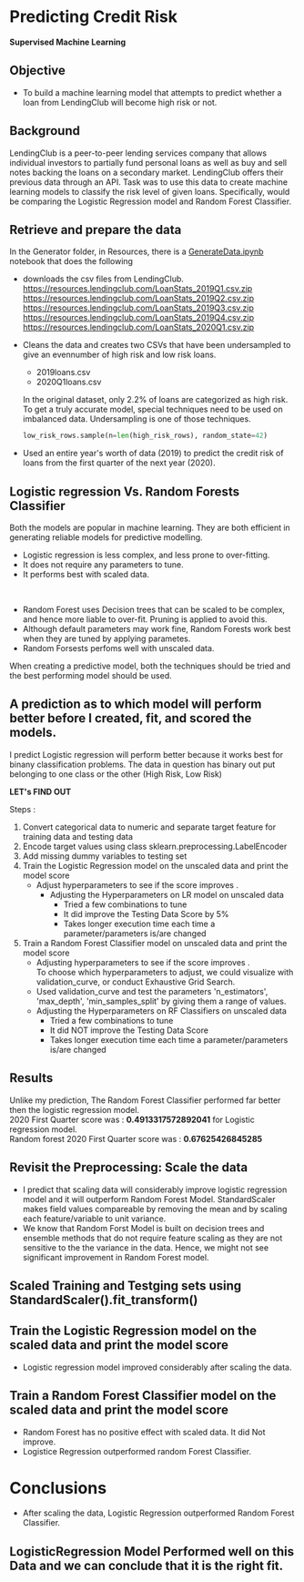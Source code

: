 # Predicting Credit Risk
**Supervised Machine Learning**

## Objective 
* To build a machine learning model that attempts to predict whether a loan from LendingClub will become high risk or not.

## Background
LendingClub is a peer-to-peer lending services company that allows individual investors to partially fund personal loans as well as buy and sell notes backing the loans on a secondary market. LendingClub offers their previous data through an API.
Task was to use this data to create machine learning models to classify the risk level of given loans. Specifically, would be comparing the Logistic Regression model and Random Forest Classifier.

## Retrieve and prepare the data
In the Generator folder, in Resources, there is a [GenerateData.ipynb](Resources/Generator/GenerateData.ipynb) notebook that does the following
*   downloads the csv files from LendingClub.  
    https://resources.lendingclub.com/LoanStats_2019Q1.csv.zip
    https://resources.lendingclub.com/LoanStats_2019Q2.csv.zip
    https://resources.lendingclub.com/LoanStats_2019Q3.csv.zip
    https://resources.lendingclub.com/LoanStats_2019Q4.csv.zip
    https://resources.lendingclub.com/LoanStats_2020Q1.csv.zip

*   Cleans the data and creates two CSVs that have been undersampled to give an evennumber of high risk and low risk loans.
   
    * 2019loans.csv  
    * 2020Q1loans.csv

    In the original dataset, only 2.2% of loans are categorized as high risk. To get a truly accurate model, special techniques need to be used on imbalanced data. Undersampling is one of those techniques.

    ```python
    low_risk_rows.sample(n=len(high_risk_rows), random_state=42)
    ```
    
    
* Used an entire year's worth of data (2019) to predict the credit risk of loans from the first quarter of the next year (2020).

## Logistic regression Vs. Random Forests Classifier

Both the models are popular in machine learning. They are both efficient in generating reliable models for predictive modelling.

* Logistic regression is less complex, and less prone to over-fitting. 
* It does not require any parameters to tune.
* It performs best with scaled data.  
<br />

* Random Forest uses Decision trees that can be scaled to be complex, and hence more liable to over-fit. Pruning is applied to avoid this.
* Although default parameters may work fine, Random Forests work best when they are tuned by applying parametes.
* Random Forsests perfoms well with unscaled data. 

When creating a predictive model, both the techniques should be tried and the best performing model should be used.

## A prediction as to which model will perform better before I created, fit, and scored the models. 
I predict Logistic regression will perform better because it works best for binany classification problems. The data in question has binary out put belonging to one class or the other (High Risk, Low Risk)

**LET's FIND OUT**

Steps :
1. Convert categorical data to numeric and separate target feature for training data and testing data
2. Encode target values using class sklearn.preprocessing.LabelEncoder
3. Add missing dummy variables to testing set
4. Train the Logistic Regression model on the unscaled data and print the model score
    * Adjust hyperparameters to see if the score improves .
        * Adjusting the Hyperparameters on LR model on unscaled data 
            * Tried a few combinations to tune
            * It did improve the Testing Data Score by 5%
            * Takes longer execution time each time a parameter/parameters is/are changed
6. Train a Random Forest Classifier model on unscaled data and print the model score  
    * Adjusting hyperparameters to see if the score improves .  
    To choose which hyperparameters to adjust, we could visualize with validation_curve, or conduct Exhaustive Grid Search. 
     * Used validation_curve and test the parameters 'n_estimators', 'max_depth', 'min_samples_split' by giving them a range of values.       
     * Adjusting the Hyperparameters on RF Classifiers  on unscaled data 
        * Tried a few combinations to tune
        * It did NOT improve the Testing Data Score 
        * Takes longer execution time each time a parameter/parameters is/are changed
## Results
Unlike my prediction, The Random Forest Classifier performed far better then the logistic regression model.   
2020 First Quarter score was : **0.4913317572892041** for Logistic regression model.  
Random forest 2020 First Quarter score was : **0.67625426845285**
## Revisit the Preprocessing: Scale the data
 * I predict that scaling data will considerably improve logistic regression model and it will outperform Random Forest Model. 
 StandardScaler makes field values compareable by removing the mean and by scaling each feature/variable to unit variance.
 * We know that Random Forst Model is built on decision trees and ensemble methods that do not require feature scaling as they are not sensitive to the the variance in the data. Hence, we might not see significant improvement in Random Forest model.
## Scaled Training and Testging sets using StandardScaler().fit_transform()
## Train the Logistic Regression model on the scaled data and print the model score
* Logistic regression model improved considerably after scaling the data.
## Train a Random Forest Classifier model on the scaled data and print the model score
* Random Forest has no positive effect with scaled data. It did Not improve.
* Logistice Regression outperformed random Forest Classifier.
# Conclusions
* After scaling the data, Logistic Regression outperformed Random Forest Classifier.
## LogisticRegression Model Performed well on this Data and we can conclude that it is the right fit.
